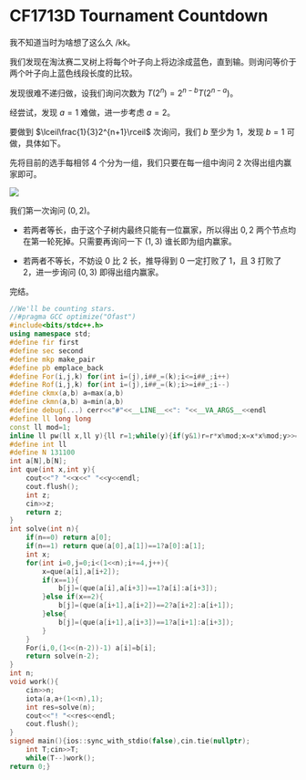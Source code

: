# CF1713D Tournament Countdown

我不知道当时为啥想了这么久 /kk。

我们发现在淘汰赛二叉树上将每个叶子向上将边涂成蓝色，直到输。则询问等价于两个叶子向上蓝色线段长度的比较。

发现很难不递归做，设我们询问次数为 $T(2^n)=2^{n-b}T(2^{n-a})$。

经尝试，发现 $a=1$ 难做，进一步考虑 $a=2$。

要做到 $\lceil\frac{1}{3}2^{n+1}\rceil$ 次询问，我们 $b$ 至少为 $1$，发现 $b=1$ 可做，具体如下。

先将目前的选手每相邻 $4$ 个分为一组，我们只要在每一组中询问 $2$ 次得出组内赢家即可。

![](https://cdn.luogu.com.cn/upload/image_hosting/91oviab0.png)

我们第一次询问 $(0,2)$。

* 若两者等长，由于这个子树内最终只能有一位赢家，所以得出 $0,2$ 两个节点均在第一轮死掉。只需要再询问一下 $(1,3)$ 谁长即为组内赢家。

* 若两者不等长，不妨设 $0$ 比 $2$ 长，推导得到 $0$ 一定打败了 $1$，且 $3$ 打败了 $2$，进一步询问 $(0,3)$ 即得出组内赢家。

完结。

```cpp
//We'll be counting stars.
//#pragma GCC optimize("Ofast")
#include<bits/stdc++.h>
using namespace std;
#define fir first
#define sec second
#define mkp make_pair
#define pb emplace_back
#define For(i,j,k) for(int i=(j),i##_=(k);i<=i##_;i++)
#define Rof(i,j,k) for(int i=(j),i##_=(k);i>=i##_;i--)
#define ckmx(a,b) a=max(a,b)
#define ckmn(a,b) a=min(a,b)
#define debug(...) cerr<<"#"<<__LINE__<<": "<<__VA_ARGS__<<endl
#define ll long long
const ll mod=1;
inline ll pw(ll x,ll y){ll r=1;while(y){if(y&1)r=r*x%mod;x=x*x%mod;y>>=1;}return r;}
#define int ll
#define N 131100
int a[N],b[N];
int que(int x,int y){
	cout<<"? "<<x<<" "<<y<<endl;
	cout.flush();
	int z;
	cin>>z;
	return z;
}
int solve(int n){
	if(n==0) return a[0];
	if(n==1) return que(a[0],a[1])==1?a[0]:a[1];
	int x;
	for(int i=0,j=0;i<(1<<n);i+=4,j++){
		x=que(a[i],a[i+2]);
		if(x==1){
			b[j]=(que(a[i],a[i+3])==1?a[i]:a[i+3]);
		}else if(x==2){
			b[j]=(que(a[i+1],a[i+2])==2?a[i+2]:a[i+1]);
		}else{
			b[j]=(que(a[i+1],a[i+3])==1?a[i+1]:a[i+3]);
		}
	}
	For(i,0,(1<<(n-2))-1) a[i]=b[i];
	return solve(n-2);
}
int n;
void work(){
	cin>>n;
	iota(a,a+(1<<n),1);
	int res=solve(n);
	cout<<"! "<<res<<endl;
	cout.flush();
}
signed main(){ios::sync_with_stdio(false),cin.tie(nullptr);
	int T;cin>>T;
	while(T--)work();
return 0;}
```